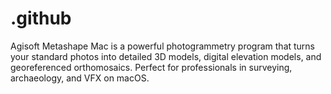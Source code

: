 # .github
Agisoft Metashape Mac is a powerful photogrammetry program that turns your standard photos into detailed 3D models, digital elevation models, and georeferenced orthomosaics. Perfect for professionals in surveying, archaeology, and VFX on macOS.
